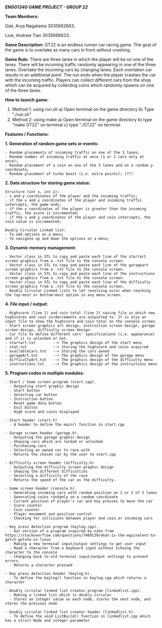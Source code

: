 ***ENGG1340 GAME PROJECT - GROUP 22***

**Team Members:**

Giat, Arya Nagatama  3035662663;

Lioe, Andrew Tian    3035666633;


**Game Description:**
GT22 is an endless runner car racing game. The goal of the game is to overtake as many cars in front without crashing.

**Game Rule:**
There are three lanes in which the player will be on one of the lanes. There will be incoming traffic randomly appearing in one of the three lanes. Overtake the incoming cars by changing lanes. Each overtaken car results in an additional point. The run ends when the player crashes the car with the incoming traffic.
Players can collect different cars from the shop which can be acquired by collecting coins which randomly spawns on one of the three lanes. 

**How to launch game:**
1) Method 1: using run.sh
    a) Open terminal on the game directory
    b) Type "./run.sh"
2) Method 2: using make
    a) Open terminal on the game directory
    b) type "make GT22" on terminal
    c) type "./GT22" on terminal
    

**Features / Functions:**

**1.  Generation of random game sets or events:**

    - Random placements of incoming traffic on one of the 3 lanes;
    - Random number of incoming traffic at once (1 or 2 cars only at once);
    - Random placement of a coin on one of the 3 lanes and on a random y-coordinate;
    - Random placement of turbo boost (i.e. extra points); (??)
    
**2.  Data structure for storing game status:**
    
    Structure (int x, int y):
    - x and y coordinates of the player and the incoming traffic;
    - if the x and y coordinates of the player and incoming traffic intercepts, the game ends;
    - if the y coordinates of the player is greater than the incoming traffic, the score is incremented;
    - if the x and y coordinates of the player and coin intercepts, the coin value is incremented;
    
    Doubly Circular Linked list:
    - To add options on a menu;
    - To navigate up and down the options on a menu;
    
**3.  Dynamic memory management:**

    - Vector class in STL to copy and paste each line of the startart screen graphics from a .txt file to the console screen.
    - Vector class in STL to copy and paste each line of the garageart screen graphics from a .txt file to the console screen.
    - Vector class in STL to copy and paste each line of the instructions screen graphics from a .txt file to the console screen.
    - Vector class in STL to copy and paste each line of the difficulty screen graphics from a .txt file to the console screen.
    - Doubly Circular Linked lists to let revolving occur when reaching the top-most or bottom-most option in any menu screen.
    
**4.  File input / output:**

    - Highscore (line 1) and coin total (line 2) saving file in which new highscores and coin in/decrements are outputted to. It is also an input file to show the highscore and coin total on the console screen.
    - Start screen graphics art design, instruction screen design, garage screen design, difficulty screen design.
    - Car file to define different cars' specifications (i.e. appearance) and if it is unlocked or not.
    - startart.txt        --> The graphics design of the start menu
    - stat.txt            --> Storing the highscore and coins acquired
    - availableCars.txt   --> Storing the cars owned
    - garageArt.txt       --> The graphics design of the garage menu
    - difficultyArt.txt   --> The graphics design of the difficulty menu
    - instructions.txt    --> The graphics design of the instructions menu

**5.  Program codes in multiple modules:**

    - Start / home screen program (start.cpp).
      - Outputing start graphic design
      - Start button
      - Selecting car button
      - Instruction button
      - Reset game data button
      - Exit button
      - High score and coins displayed
      
    - Start header (start.h)
      - A header to define the main() function in start.cpp
      
    - Garage screen header (garage.h).
      - Outputing the garage graphic design
      - Showing cars which are locked or unlocked
      - Purchasing cars
      - Selecting an owned car to race with
      - Returns the chosen car by the user to start.cpp
      
    - Difficulty screen header (difficulty.h)
      - Outputing the difficulty screen graphic design
      - Showing the different difficulties
      - Selecting a difficulty of the race
      - Returns the speed of the car as the difficulty.
     
    - Game screen header (console.h).
      - Generating incoming cars with random position on 1 or 2 of 3 lanes
      - Generating coins randomly on a random coordinate
      - Current position of player's car and key presses to move the car
      - Score counter
      - Coin counter
      - Player movement and position control
      - Checking for collisions between player and coin or incoming cars
      
    - Key press detection program (keylog.cpp).
      - Our version of a program inspired by niko from https://stackoverflow.com/questions/7469139/what-is-the-equivalent-to-getch-getche-in-linux
      - Making a new terminal input/output settings to get user input
      - Read a character from a keyboard input without echoing the character to the console
      - Changing back to old terminal input/output settings to prevent errors
      - Returns a character pressed
      
    - Key press detection header (keylog.h).
      - To define the keylog() function in keylog.cpp which returns a character
    
    - Doubly circular linked list creator program (linkedlist.cpp).
      - Making a linked list which is doubly circular
      - Stores an integer value on each node, stores the next node, and stores the previous node
     
    - Doubly circular linked list creator header (linkedlist.h).
      - To define the void ListBuild() function in linkedlist.cpp which has a struct Node and integer parameter
